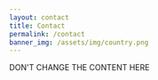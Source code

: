 ```yaml
---
layout: contact
title: Contact
permalink: /contact
banner_img: /assets/img/country.png
---
```

DON'T CHANGE THE CONTENT HERE


